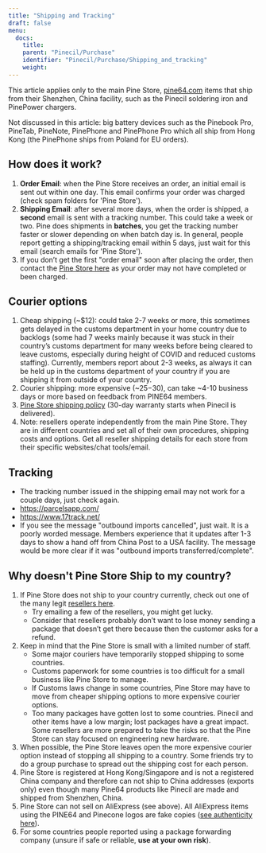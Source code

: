 ```yaml
---
title: "Shipping and Tracking"
draft: false
menu:
  docs:
    title:
    parent: "Pinecil/Purchase"
    identifier: "Pinecil/Purchase/Shipping_and_tracking"
    weight: 
---
```


This article applies only to the main Pine Store, [pine64.com](https://pine64.com) items that ship from their Shenzhen, China facility, such as the Pinecil soldering iron and PinePower chargers.

Not discussed in this article: big battery devices such as the Pinebook Pro, PineTab, PineNote, PinePhone and PinePhone Pro which all ship from Hong Kong (the PinePhone ships from Poland for EU orders).

## How does it work?

1. **Order Email**: when the Pine Store receives an order, an initial email is sent out within one day. This email confirms your order was charged (check spam folders for 'Pine Store').
2. **Shipping Email**: after several more days, when the order is shipped, a **second** email is sent with a tracking number. This could take a week or two. Pine does shipments in **batches**, you get the tracking number faster or slower depending on when batch day is. In general, people report getting a shipping/tracking email within 5 days, just wait for this email (search emails for 'Pine Store').
3. If you don’t get the first "order email" soon after placing the order, then contact the [Pine Store here](https://pine64.com/support/) as your order may not have completed or been charged.

## Courier options

1. Cheap shipping (~$12): could take 2-7 weeks or more, this sometimes gets delayed in the customs department in your home country due to backlogs (some had 7 weeks mainly because it was stuck in their country’s customs department for many weeks before being cleared to leave customs, especially during height of COVID and reduced customs staffing). Currently, members report about 2-3 weeks, as always it can be held up in the customs department of your country if you are shipping it from outside of your country.
2. Courier shipping: more expensive (~$25-$30), can take ~4-10 business days or more based on feedback from PINE64 members.
3. [Pine Store shipping policy](https://pine64.com/shipping-policy/) (30-day warranty starts when Pinecil is delivered).
4. Note: resellers operate independently from the main Pine Store. They are in different countries and set all of their own procedures, shipping costs and options. Get all reseller shipping details for each store from their specific websites/chat tools/email.

## Tracking

* The tracking number issued in the shipping email may not work for a couple days, just check again.
* https://parcelsapp.com/
* https://www.17track.net/
* If you see the message "outbound imports cancelled", just wait. It is a poorly worded message. Members experience that it updates after 1-3 days to show a hand off from China Post to a USA facility. The message would be more clear if it was "outbound imports transferred/complete".

## Why doesn't Pine Store Ship to my country?

1. If Pine Store does not ship to your country currently, check out one of the many legit [resellers here](/documentation/Pinecil#where_to_buy_a_pinecil).
   * Try emailing a few of the resellers, you might get lucky.
   * Consider that resellers probably don’t want to lose money sending a package that doesn’t get there because then the customer asks for a refund.
2. Keep in mind that the Pine Store is small with a limited number of staff.
   * Some major couriers have temporarily stopped shipping to some countries.
   * Customs paperwork for some countries is too difficult for a small business like Pine Store to manage.
   * If Customs laws change in some countries, Pine Store may have to move from cheaper shipping options to more expensive courier options.
   * Too many packages have gotten lost to some countries. Pinecil and other items have a low margin; lost packages have a great impact. Some resellers are more prepared to take the risks so that the Pine Store can stay focused on engineering new hardware.
3. When possible, the Pine Store leaves open the more expensive courier option instead of stopping all shipping to a country. Some friends try to do a group purchase to spread out the shipping cost for each person.
4. Pine Store is registered at Hong Kong/Singapore and is not a registered China company and therefore can not ship to China addresses (exports only) even though many Pine64 products like Pinecil are made and shipped from Shenzhen, China.
5. Pine Store can not sell on AliExpress (see above). All AliExpress items using the PINE64 and Pinecone logos are fake copies ([see authenticity here](/documentation/Pinecil#authenticity)).
6. For some countries people reported using a package forwarding company (unsure if safe or reliable, **use at your own risk**).
